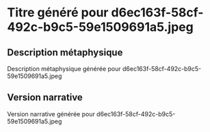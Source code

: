 # Titre généré pour d6ec163f-58cf-492c-b9c5-59e1509691a5.jpeg

## Description métaphysique
Description métaphysique générée pour d6ec163f-58cf-492c-b9c5-59e1509691a5.jpeg

## Version narrative
Version narrative générée pour d6ec163f-58cf-492c-b9c5-59e1509691a5.jpeg
